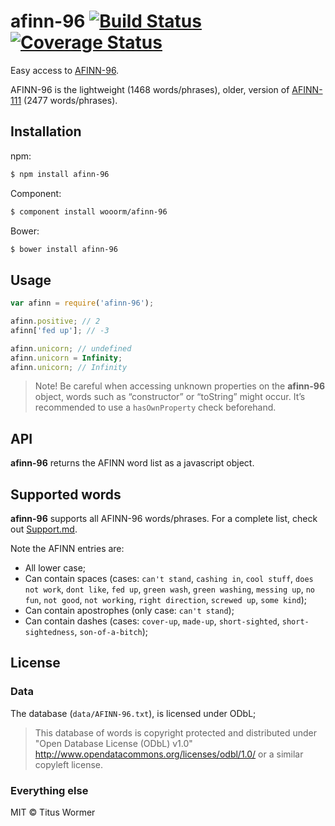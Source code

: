 # afinn-96 [![Build Status](https://img.shields.io/travis/wooorm/afinn-96.svg?style=flat)](https://travis-ci.org/wooorm/afinn-96) [![Coverage Status](https://img.shields.io/coveralls/wooorm/afinn-96.svg?style=flat)](https://coveralls.io/r/wooorm/afinn-96?branch=master)

Easy access to [AFINN-96](http://www2.imm.dtu.dk/pubdb/views/publication_details.php?id=6010).

AFINN-96 is the lightweight (1468 words/phrases), older, version of [AFINN-111](https://github.com/wooorm/afinn-111) (2477 words/phrases).

## Installation

npm:
```sh
$ npm install afinn-96
```

Component:
```sh
$ component install wooorm/afinn-96
```

Bower:
```sh
$ bower install afinn-96
```

## Usage

```js
var afinn = require('afinn-96');

afinn.positive; // 2
afinn['fed up']; // -3

afinn.unicorn; // undefined
afinn.unicorn = Infinity;
afinn.unicorn; // Infinity
```

> Note! Be careful when accessing unknown properties on the **afinn-96** object, words such as “constructor” or “toString” might occur.
> It’s recommended to use a `hasOwnProperty` check beforehand.

## API

**afinn-96** returns the AFINN word list as a javascript object.

## Supported words

**afinn-96** supports all AFINN-96 words/phrases. For a complete list, check out [Support.md](Support.md).

Note the AFINN entries are:

- All lower case;
- Can contain spaces (cases: `can't stand`, `cashing in`, `cool stuff`, `does not work`, `dont like`, `fed up`, `green wash`, `green washing`, `messing up`, `no fun`, `not good`, `not working`, `right direction`, `screwed up`, `some kind`);
- Can contain apostrophes (only case: `can't stand`);
- Can contain dashes (cases: `cover-up`, `made-up`, `short-sighted`, `short-sightedness`, `son-of-a-bitch`);

## License

### Data

The database (`data/AFINN-96.txt`), is licensed under ODbL;

> This database of words is copyright protected and distributed under
> "Open Database License (ODbL) v1.0"
> http://www.opendatacommons.org/licenses/odbl/1.0/ or a similar
> copyleft license.

### Everything else

MIT © Titus Wormer
